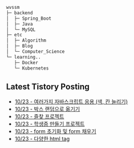 
```bash
wvssm
├─ backend
│  ├─ Spring_Boot     
│  ├─ Java
│  └─ MySQL  
├─ etc         
│  ├─ Algorithm  
│  ├─ Blog
│  └─ Computer_Science   
└─ learning..       
   ├─ Docker
   └─ Kubernetes           

```  

## Latest Tistory Posting<div class=blog-post text-align='left'>
 - [10/23 - 여러가지 자바스크립트 응용 (색, 칸 늘리기)](https://wvssm.tistory.com/entry/%EC%A7%9D%EC%88%98%EC%97%90%EB%A7%8C-%EB%B0%B0%EA%B2%BD%EC%A3%BC%EA%B8%B0)
 - [10/23 - 박스 랜덤으로 옮기기](https://wvssm.tistory.com/entry/%EB%B0%95%EC%8A%A4-%EB%9E%9C%EB%8D%A4%EC%9C%BC%EB%A1%9C-%EC%98%AE%EA%B8%B0%EA%B8%B0)
 - [10/23 - 즐찾 프로젝트](https://wvssm.tistory.com/entry/%EC%A6%90%EC%B0%BE-%ED%94%84%EB%A1%9C%EC%A0%9D%ED%8A%B8)
 - [10/23 - 학생증 만들기 프로젝트](https://wvssm.tistory.com/entry/%ED%95%99%EC%83%9D%EC%A6%9D-%EB%A7%8C%EB%93%A4%EA%B8%B0-%ED%94%84%EB%A1%9C%EC%A0%9D%ED%8A%B8)
 - [10/23 - form 초기화 및 form 채우기](https://wvssm.tistory.com/entry/form-%EC%B4%88%EA%B8%B0%ED%99%94)
 - [10/23 - 다양한 html tag](https://wvssm.tistory.com/entry/%EB%8B%A4%EC%96%91%ED%95%9C-html-tag)

</div>
</div>
